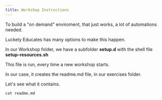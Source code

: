 ```yaml
---
title: Workshop Instructions
---
```


To build a "on demand" enviroment, that just works, a lot of automations needed.

Luckely Educates has many options to make this happen.

In our Workshop folder, we have a subfolder **setup.d** with the shell file **setup-resources.sh**

This file is run, every time a new workshop starts.

In our case, it creates the readme.md file, in our exercises folder.

Let's see what it contains.

```execute-2
cat readme.md
```
